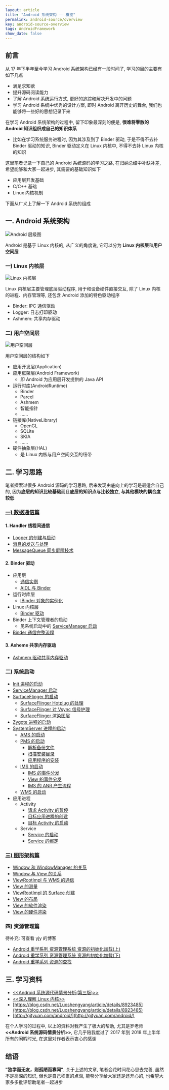 ```yaml
---
layout: article
title: "Android 系统架构 —— 概览"
permalink: android-source/overview
key: android-source-overview
tags: AndroidFramework
show_date: false
---
```


## 前言
从 17 年下半年至今学习 Android 系统架构已经有一段时间了, 学习的目的主要有如下几点
- 满足求知欲
- 提升源码阅读能力
- 了解 Android 系统运行方式, 更好的追踪和解决开发中的问题
- 学习 Android 系统中优秀的设计方案, 即时 Android 离开历史的舞台, 我们也能够将一些好的思想记录下来

<!--more-->

在学习 Android 系统架构的过程中, 留下印象最深刻的便是, **很难将零散的 Android 知识组织成自己的知识体系**
- 比如在学习系统服务进程时, 因为其涉及到了 Binder 驱动, 于是不得不去补 Binder 驱动的知识, Binder 驱动定义在 Linux 内核中, 不得不去补 Linux 内核的知识

这里笔者记录一下自己的 Android 系统源码的学习之路, 在归纳总结中补缺补差, 希望能够和大家一起进步, 其需要的基础知识如下
- 应用层开发基础
- C/C++ 基础
- Linux 内核机制

下面从广义上了解一下 Android 系统的组成

## 一. Android 系统架构
![Android 层级图](https://i.loli.net/2019/10/19/BuXSCfDb3hsMd65.png)

Android 是基于 Linux 内核的, 从广义的角度说, 它可以分为 **Linux 内核层**和**用户空间层**

### 一) Linux 内核层
![Linux 内核层](https://i.loli.net/2019/11/20/mA3vCqLDIFWl6GB.jpg)

Linux 内核层主要管理底层驱动程序, 用于和设备硬件直接交互, 除了 Linux 内核的进程、内存管理等, 还包含 Android 添加的特色驱动程序
- Binder: IPC 通信驱动
- Logger: 日志打印驱动
- Ashmem: 共享内存驱动


### 二) 用户空间层
![用户空间层](https://i.loli.net/2019/11/20/Wqpm8Ncvb7uIOjw.jpg)

用户空间层的结构如下
- 应用开发层(Application)
- 应用框架层(Android Framework)
  - 即 Android 为应用层开发提供的 Java API
- 运行时库(AndroidRuntime)
  - Binder
  - Parcel
  - Ashmem
  - 智能指针
  - ...... 
- 链接库(NativeLibrary)
  - OpenGL
  - SQLite
  - SKIA
  - ......
- 硬件抽象层(HAL)
  - 是 Linux 内核与用户空间交互的纽带

## 二. 学习思路
笔者探索过很多 Android 源码的学习思路, 后来发现由底向上的学习是最适合自己的, 因为**底层的知识比较基础**而且**底层的知识点与比较独立, 与其他模块的耦合度较低**

### [一) 数据通信篇](https://sharrychoo.github.io/blog/android-source/dc-overview)
#### 1. Handler 线程间通信
- [Looper 的创建与启动](https://sharrychoo.github.io/blog/android-source/dc-handler1)
- [消息的发送与处理](https://sharrychoo.github.io/blog/android-source/dc-handler2)
- [MessageQueue 同步屏障技术](https://sharrychoo.github.io/blog/android-source/dc-handler3)

#### 2. Binder 驱动
- 应用层
  - [通信实例](https://sharrychoo.github.io/blog/android-source/dc-binder1)
  - [AIDL 与 Binder](https://sharrychoo.github.io/blog/android-source/dc-binder2)
- 运行时库层
  - [IBinder 对象的实例化](https://sharrychoo.github.io/blog/android-source/dc-binder3) 
- Linux 内核层
  - [Binder 驱动](https://sharrychoo.github.io/blog/android-source/dc-binder4)
- Binder 上下文管理者的启动
  - 见系统启动中的 [ServiceManager 启动](https://sharrychoo.github.io/blog/android-source/servicemanager-process-start)
- [Binder 通信完整流程](https://sharrychoo.github.io/blog/android-source/dc-binder5)

#### 3. Asheme 共享内存驱动
- [Ashmem 驱动共享内存驱动](https://sharrychoo.github.io/blog/android-source/dc-ashmem)

### 二) 系统启动
- [Init 进程的启动](https://sharrychoo.github.io/blog/android-source/init-process-start)
- [ServiceManager 启动](https://sharrychoo.github.io/blog/android-source/servicemanager-process-start)
- [SurfaceFlinger 的启动](https://sharrychoo.github.io/blog/android-source/surfaceflinger-launch)
   - [SurfaceFlinger Hotplug 的处理](https://sharrychoo.github.io/blog/android-source/surfaceflinger-hotplug)
   - [SurfaceFlinger 对 Vsync 信号护理](https://sharrychoo.github.io/blog/android-source/surfaceflinger-vsync)
   - [SurfaceFlinger 渲染图层](https://sharrychoo.github.io/blog/android-source/surfaceflinger-composer)
- [Zygote 进程的启动](https://sharrychoo.github.io/blog/android-source/zygote-process-start)
- [SystemServer 进程的启动](https://sharrychoo.github.io/blog/android-source/systemserver-process-start)
  - [AMS 的启动](https://sharrychoo.github.io/blog/android-source/ams-start)
  - [PMS 的启动](https://sharrychoo.github.io/blog/android-source/pkms-launch1)
    - [解析备份文件](https://sharrychoo.github.io/blog/android-source/pkms-launch1)
    - [扫描安装目录](https://sharrychoo.github.io/blog/android-source/pkms-launch2)
    - [应用程序的安装](https://sharrychoo.github.io/blog/android-source/pkms-install) 
  - [IMS 的启动](https://sharrychoo.github.io/blog/android-source/ims-launch)
    - [IMS 的事件分发](https://sharrychoo.github.io/blog/android-source/ims-dispatch)
    - [View 的事件分发](https://sharrychoo.github.io/blog/android-source/view-dispatch)
    - [IMS 的 ANR 产生流程](https://sharrychoo.github.io/blog/android-source/ims-anr)
  - [WMS 的启动](https://sharrychoo.github.io/blog/android-source/wms-start)
- 应用进程
  - Activity
    - [请求 Activity 的暂停](https://sharrychoo.github.io/blog/android-source/activity-launch1)
    - [目标应用进程的创建](https://sharrychoo.github.io/blog/android-source/activity-launch2)
    - [目标 Activity 的启动](https://sharrychoo.github.io/blog/android-source/activity-launch3)
  - Service
    - [Service 的启动](https://sharrychoo.github.io/blog/android-source/service-launch)
    - [Service 的绑定](https://sharrychoo.github.io/blog/android-source/service-bind)

### [三) 图形架构篇](https://sharrychoo.github.io/blog/android-source/graphic-overview)
- [Window 和 WindowManager 的关系](https://sharrychoo.github.io/blog/android-source/graphic-producer1)
- [Window 与 View 的关系](https://sharrychoo.github.io/blog/android-source/graphic-producer2)
- [ViewRootImpl 与 WMS 的通信](https://sharrychoo.github.io/blog/android-source/graphic-producer3)
- [View 的测量](https://sharrychoo.github.io/blog/android-source/graphic-producer4)
- [ViewRootImpl 的 Surface 创建](https://sharrychoo.github.io/blog/android-source/graphic-producer5)
- [View 的布局](https://sharrychoo.github.io/blog/android-source/graphic-producer6)
- [View 的软件渲染](https://sharrychoo.github.io/blog/android-source/graphic-producer7)
- [View 的硬件渲染](https://sharrychoo.github.io/blog/android-source/graphic-producer8)

### 四) 资源管理篇
待补充: 可查看 yjy 的博客
- [Android 重学系列 资源管理系统 资源的初始化加载(上)](https://www.jianshu.com/p/817a787910f2)
- [Android 重学系列 资源管理系统 资源的初始化加载(下)](https://www.jianshu.com/p/02a2539890dc)
- [Android 重学系列 资源的查找](https://www.jianshu.com/p/b153d63d60b3)

## 三. 学习资料
- [<<Android 系统源代码情景分析(第三版)>>](http://product.dangdang.com/25173853.html)
- [<<深入理解 Linux 内核>>](http://product.dangdang.com/20046247.html)
- [https://blog.csdn.net/Luoshengyang/article/details/8923485](https://blog.csdn.net/Luoshengyang/article/details/8923485)
- [http://gityuan.com/android/](http://gityuan.com/android/)

在个人学习的过程中, 以上的资料对我产生了极大的帮助, 尤其是罗老师 **<<Android 系统源码情景分析>>**, 它几乎陪我度过了 2017 年到 2018 年上半年所有的闲暇时光, 在这里对作者表示衷心的感谢

## 结语
**"独学而无友，则孤陋而寡闻"**, 关于上述的文章, 笔者会花时间花心思去完善, 虽然不是高深的知识, 但也是自己积累的点滴, 能够分享给大家还是还开心的, 也希望大家多多批评帮助笔者一起进步
